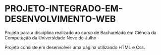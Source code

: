 # PROJETO-INTEGRADO-EM-DESENVOLVIMENTO-WEB
Projeto para a disciplina realizado ao curso de Bacharelado em Ciência da Computação da Universidade Nove de Julho

Projeto consiste em desenvolver uma página utilizando HTML e Css.
